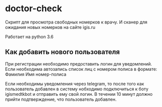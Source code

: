 # doctor-check

Скрипт для просмотра свободных номерков к врачу.
И сканер для ожидания новых номерков
на сайте igis.ru

Работает на python 3.6

## Как добавить нового пользователя

При регистрации необходимо предоставить логин для уведомлений.
Если необходима автозапись список лиц с номером полиса в формате:
Фамилия Имя номер-полиса

Если необходимы уведомления через telegram, то после того
как пользователь добавлен в систему нобходимо
подключиться к боту igismedtkbot и отправить ему
свой логин. В течении 10 минут должно прийти подтверждение,
что пользователь добавлен.
